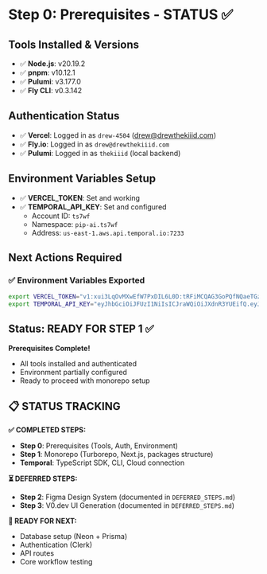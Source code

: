 # Step 0: Prerequisites - STATUS ✅

## Tools Installed & Versions
- ✅ **Node.js**: v20.19.2
- ✅ **pnpm**: v10.12.1  
- ✅ **Pulumi**: v3.177.0
- ✅ **Fly CLI**: v0.3.142

## Authentication Status
- ✅ **Vercel**: Logged in as `drew-4504` (drew@drewthekiiid.com)
- ✅ **Fly.io**: Logged in as `drew@drewthekiiid.com`
- ✅ **Pulumi**: Logged in as `thekiiid` (local backend)

## Environment Variables Setup
- ✅ **VERCEL_TOKEN**: Set and working
- ✅ **TEMPORAL_API_KEY**: Set and configured
  - Account ID: `ts7wf`
  - Namespace: `pip-ai.ts7wf`
  - Address: `us-east-1.aws.api.temporal.io:7233`

## Next Actions Required

### ✅ Environment Variables Exported
```bash
export VERCEL_TOKEN="v1:xui3LqOvMXwEfW7PxDIL6L0D:tRFiMCQAG3GoPQfNQaeTGzb6"
export TEMPORAL_API_KEY="eyJhbGciOiJFUzI1NiIsICJraWQiOiJXdnR3YUEifQ.eyJhY2NvdW50X2lkIjoidHM3d2YiLCAiYXVkIjpbInRlbXBvcmFsLmlvIl0sICJleHAiOjE4MTMxNjAyMDcsICJpc3MiOiJ0ZW1wb3JhbC5pbyIsICJqdGkiOiJLMkhibUlNS0J3VXRVNjVkSlV2Y1hBVlBVcnE2WmR2cCIsICJrZXlfaWQiOiJLMkhibUlNS0J3VXRVNjVkSlV2Y1hBVlBVcnE2WmR2cCIsICJzdWIiOiIxYzA2ZDVjZmY1ZTQ0ZDY1OTRmNDEyMDI0MTBmY2RjYiJ9.JKuGXoAEpu52RXKPL2mmgGY-aJWIjg6fZ6iNL9HInD7NRJ4EimYbPlQNs0kKXk3fVuzecf-v9xS-sW3Deep-8g"
```

## Status: READY FOR STEP 1 ✅

**Prerequisites Complete!** 
- All tools installed and authenticated
- Environment partially configured
- Ready to proceed with monorepo setup

## 📋 STATUS TRACKING

**✅ COMPLETED STEPS:**
- **Step 0**: Prerequisites (Tools, Auth, Environment) 
- **Step 1**: Monorepo (Turborepo, Next.js, packages structure)
- **Temporal**: TypeScript SDK, CLI, Cloud connection

**⏳ DEFERRED STEPS:**
- **Step 2**: Figma Design System (documented in `DEFERRED_STEPS.md`)
- **Step 3**: V0.dev UI Generation (documented in `DEFERRED_STEPS.md`)

**🎯 READY FOR NEXT:**
- Database setup (Neon + Prisma)
- Authentication (Clerk)
- API routes
- Core workflow testing

